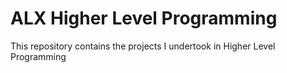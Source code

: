 # ALX Higher Level Programming

This repository contains the projects I undertook in Higher Level Programming


